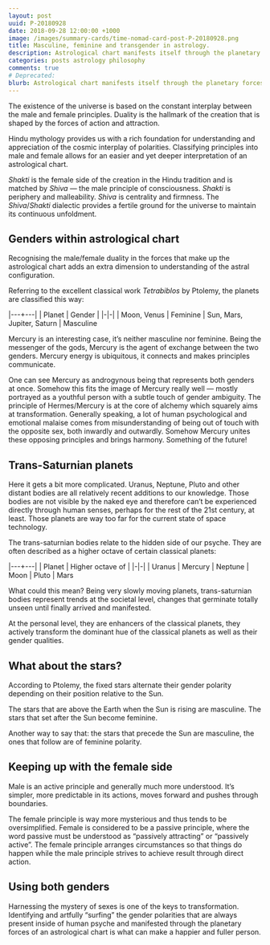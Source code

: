 ```yaml
---
layout: post
uuid: P-20180928
date: 2018-09-28 12:00:00 +1000
image: /images/summary-cards/time-nomad-card-post-P-20180928.png
title: Masculine, feminine and transgender in astrology.
description: Astrological chart manifests itself through the planetary forces that can be classified according to the gender principle.
categories: posts astrology philosophy
comments: true
# Deprecated:
blurb: Astrological chart manifests itself through the planetary forces that can be classified according to the gender principle.
---
```


The existence of the universe is based on the constant interplay between the male and female principles. Duality is the hallmark of the creation that is shaped by the forces of action and attraction.

Hindu mythology provides us with a rich foundation for understanding and appreciation of the cosmic interplay of polarities. Classifying principles into male and female allows for an easier and yet deeper interpretation of an astrological chart.

*Shakti* is the female side of the creation in the Hindu tradition and is matched by *Shiva* — the male principle of consciousness. *Shakti* is periphery and malleability. *Shiva* is centrality and firmness. The *Shiva*/*Shakti* dialectic provides a fertile ground for the universe to maintain its continuous unfoldment.

## Genders within astrological chart

Recognising the male/female duality in the forces that make up the astrological chart adds an extra dimension to understanding of the astral configuration.

Referring to the excellent classical work *Tetrabiblos* by Ptolemy, the planets are classified this way:

|---+---|
| Planet | Gender |
|-|-|
| Moon, Venus | Feminine
| Sun, Mars, Jupiter, Saturn | Masculine

Mercury is an interesting case, it’s neither masculine nor feminine. Being the messenger of the gods, Mercury is the agent of exchange between the two genders. Mercury energy is ubiquitous, it connects and makes principles communicate. 

One can see Mercury as androgynous being that represents both genders at once. Somehow this fits the image of Mercury really well — mostly portrayed as a youthful person with a subtle touch of gender ambiguity. The principle of Hermes/Mercury is at the core of alchemy which squarely aims at transformation. Generally speaking, a lot of human psychological and emotional malaise comes from misunderstanding of being out of touch with the opposite sex, both inwardly and outwardly. Somehow Mercury unites these opposing principles and brings harmony. Something of the future!

## Trans-Saturnian planets

Here it gets a bit more complicated. Uranus, Neptune, Pluto and other distant bodies are all relatively recent additions to our knowledge. Those bodies are not visible by the naked eye and therefore can’t be experienced directly through human senses, perhaps for the rest of the 21st century, at least. Those planets are way too far for the current state of space technology.

The trans-saturnian bodies relate to the hidden side of our psyche. They are often described as a higher octave of certain classical planets:

|---+---|
| Planet | Higher octave of |
|-|-|
| Uranus | Mercury
| Neptune | Moon
| Pluto |  Mars

What could this mean? Being very slowly moving planets, trans-saturnian bodies represent trends at the societal level, changes that germinate totally unseen until finally arrived and manifested.

At the personal level, they are enhancers of the classical planets, they actively transform the dominant hue of the classical planets as well as their gender qualities.

## What about the stars?

According to Ptolemy, the fixed stars alternate their gender polarity depending on their position relative to the Sun. 

The stars that are above the Earth when the Sun is rising are masculine. The stars that set after the Sun become feminine.

Another way to say that: the stars that precede the Sun are masculine, the ones that follow are of feminine polarity. 

## Keeping up with the female side

Male is an active principle and generally much more understood. It’s simpler, more predictable in its actions, moves forward and pushes through boundaries.

The female principle is way more mysterious and thus tends to be oversimplified. Female is considered to be a passive principle, where the word passive must be understood as “passively attracting” or “passively active”. The female principle arranges circumstances so that things do happen while the male principle strives to achieve result through direct action.

## Using both genders

Harnessing the mystery of sexes is one of the keys to transformation. Identifying and artfully “surfing” the gender polarities that are always present inside of human psyche and manifested through the planetary forces of an astrological chart is what can make a happier and fuller person. 
